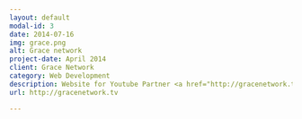 ```yaml
---
layout: default
modal-id: 3
date: 2014-07-16
img: grace.png
alt: Grace network
project-date: April 2014
client: Grace Network
category: Web Development
description: Website for Youtube Partner <a href="http://gracenetwork.tv">Grace Network </a>
url: http://gracenetwork.tv

---
```

